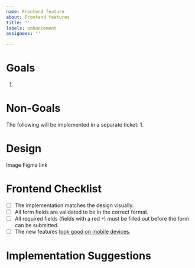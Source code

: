 ```yaml
---
name: Frontend feature
about: Frontend features
title: ''
labels: enhancement
assignees: ''

---
```


# Goals
1. 

# Non-Goals
The following will be implemented in a separate ticket:
1. 

# Design
Image
Figma link

# Frontend Checklist
- [ ] The implementation matches the design visually.
- [ ] All form fields are validated to be in the correct format.
- [ ] All required fields (fields with a red `*`) must be filled out before the form can be submitted.
- [ ] The new features [look good on mobile devices](https://www.browserstack.com/guide/view-mobile-version-of-website-on-chrome#toc1).

# Implementation Suggestions
